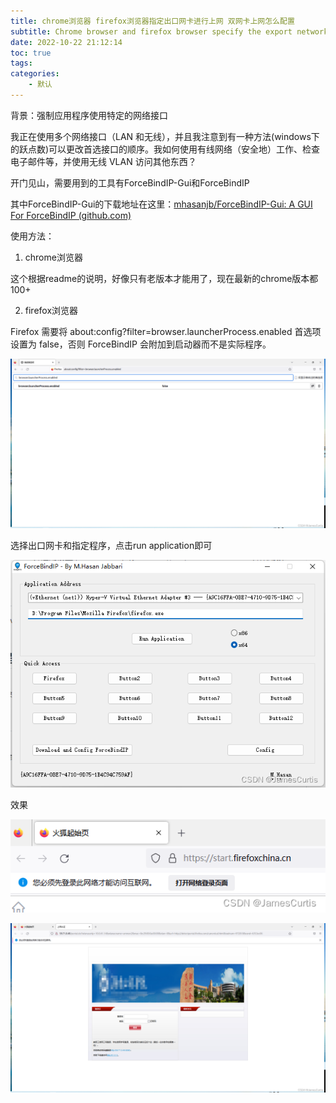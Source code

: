 ```yaml
---
title: chrome浏览器 firefox浏览器指定出口网卡进行上网 双网卡上网怎么配置
subtitle: Chrome browser and firefox browser specify the export network card for Internet access How to configure dual network card for Internet access
date: 2022-10-22 21:12:14
toc: true
tags: 
categories: 
    - 默认
---
```


背景：强制应用程序使用特定的网络接口

我正在使用多个网络接口（LAN 和无线），并且我注意到有一种方法(windows下的跃点数)可以更改首选接口的顺序。我如何使用有线网络（安全地）工作、检查电子邮件等，并使用无线 VLAN 访问其他东西？

开门见山，需要用到的工具有ForceBindIP-Gui和ForceBindIP

其中ForceBindIP-Gui的下载地址在这里：[mhasanjb/ForceBindIP-Gui: A GUI For ForceBindIP (github.com)](https://github.com/mhasanjb/ForceBindIP-Gui)

使用方法：

1. chrome浏览器

这个根据readme的说明，好像只有老版本才能用了，现在最新的chrome版本都100+

2. firefox浏览器

Firefox 需要将 about:config?filter=browser.launcherProcess.enabled 首选项设置为 false，否则 ForceBindIP 会附加到启动器而不是实际程序。

![16936512345391693651233887.png](https://raw.githubusercontent.com/james-curtis/james-curtis.github.io/main/static/images/16936512345391693651233887.png)

选择出口网卡和指定程序，点击run application即可

![16936512455351693651245225.png](https://raw.githubusercontent.com/james-curtis/james-curtis.github.io/main/static/images/16936512455351693651245225.png)

 效果

![16936512565411693651256481.png](https://raw.githubusercontent.com/james-curtis/james-curtis.github.io/main/static/images/16936512565411693651256481.png)

![16936512665391693651266038.png](https://raw.githubusercontent.com/james-curtis/james-curtis.github.io/main/static/images/16936512665391693651266038.png)
